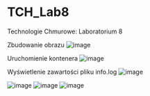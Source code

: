 # TCH_Lab8
Technologie Chmurowe: Laboratorium 8

Zbudowanie obrazu
![image](https://github.com/kwierzbowski/TCH_Lab8/assets/83925877/f46a069c-929e-4487-8d5b-f3cb0343ea0c)

Uruchomienie kontenera
![image](https://github.com/kwierzbowski/TCH_Lab8/assets/83925877/a19f751c-aefb-4817-9b9f-ab4e53a3bfea)

Wyświetlenie zawartości pliku info.log
![image](https://github.com/kwierzbowski/TCH_Lab8/assets/83925877/b97082bc-82ee-4b0b-9e66-ab25fd1399ed)

![image](https://github.com/kwierzbowski/TCH_Lab8/assets/83925877/31c0023b-4c7c-4132-b85a-5f75ddc37fa7)
![image](https://github.com/kwierzbowski/TCH_Lab8/assets/83925877/e465f297-4e22-41fc-bd94-66bd08ca7be3)
![image](https://github.com/kwierzbowski/TCH_Lab8/assets/83925877/52cfd6c3-4665-479c-ac85-b158ccd8cb77)


